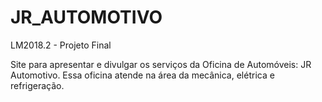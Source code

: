 # JR_AUTOMOTIVO
LM2018.2 - Projeto Final

Site para apresentar e divulgar os serviços da Oficina de Automóveis: JR Automotivo.
Essa oficina atende na área da mecânica, elétrica e refrigeração.
